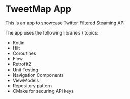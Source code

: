 
  <h1>TweetMap App</a></h1>
<p>This is an app to showcase Twitter Filtered Steaming API</p>
<p>The app uses the following libraries / topics:</p>
<ul>
	<li>Kotlin</li>
  <li>Hilt</li>
	<li>Coroutines</li>
  <li>Flow</li>
	<li>Retrofit2</li>
	<li>Unit Testing</li>
  <li>Navigation Components</li>
	<li>ViewModels</li>
	<li>Repository pattern</li>
	<li>CMake for securing API keys</li>

